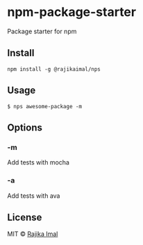 # npm-package-starter

Package starter for npm 

## Install

```
npm install -g @rajikaimal/nps
```

## Usage

```
$ nps awesome-package -m
```
## Options

### -m

Add tests with mocha

### -a

Add tests with ava

## License

MIT © [Rajika Imal](https://rajikaimal.github.io)